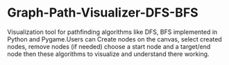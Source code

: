 # Graph-Path-Visualizer-DFS-BFS
Visualization tool for pathfinding algorithms like DFS, BFS implemented in Python and Pygame.Users can Create nodes on the canvas, select created nodes, remove nodes (if needed) choose a start node and a target/end node then these algorithms to visualize and understand there working.

